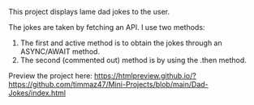 This project displays lame dad jokes to the user.

The jokes are taken by fetching an API. I use two methods:

1) The first and active method is to obtain the jokes through an ASYNC/AWAIT method.
2) The second (commented out) method is by using the .then method.

Preview the project here: https://htmlpreview.github.io/?https://github.com/timmaz47/Mini-Projects/blob/main/Dad-Jokes/index.html

